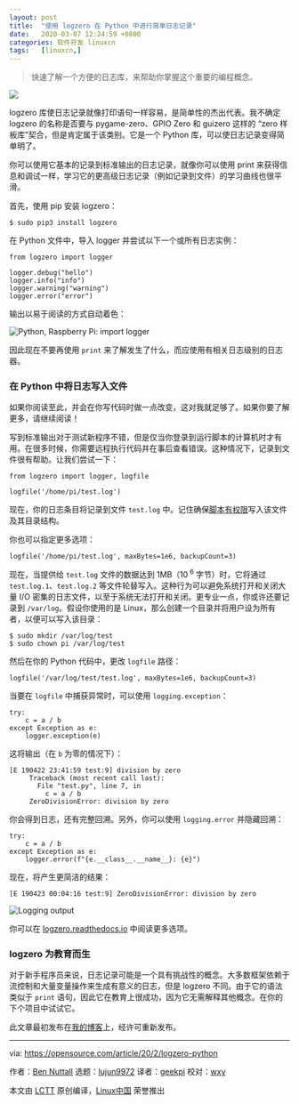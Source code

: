 ```yaml
---
layout: post
title:	"使用 logzero 在 Python 中进行简单日志记录"
date:	2020-03-07 12:24:59 +0800 
categories:	软件开发 linuxcn 
tags:	[linuxcn,]
---
```




> 
> 快速了解一个方便的日志库，来帮助你掌握这个重要的编程概念。
> 
> 
> 


![](/Asserts/Images//attachment/album/202003/07/122445v743hy7ajdyrrda1.jpg)


logzero 库使日志记录就像打印语句一样容易，是简单性的杰出代表。我不确定 logzero 的名称是否要与 pygame-zero、GPIO Zero 和 guizero 这样的 “zero 样板库”契合，但是肯定属于该类别。它是一个 Python 库，可以使日志记录变得简单明了。


你可以使用它基本的记录到标准输出的日志记录，就像你可以使用 print 来获得信息和调试一样，学习它的更高级日志记录（例如记录到文件）的学习曲线也很平滑。


首先，使用 pip 安装 logzero：



```
$ sudo pip3 install logzero
```

在 Python 文件中，导入 logger 并尝试以下一个或所有日志实例：



```
from logzero import logger

logger.debug("hello")
logger.info("info")
logger.warning("warning")
logger.error("error")
```

输出以易于阅读的方式自动着色：


![Python, Raspberry Pi: import logger](/Asserts/Images//attachment/album/202003/07/122501cc71omhll74kmk14.png "Python, Raspberry Pi: import logger")


因此现在不要再使用 `print` 来了解发生了什么，而应使用有相关日志级别的日志器。


### 在 Python 中将日志写入文件


如果你阅读至此，并会在你写代码时做一点改变，这对我就足够了。如果你要了解更多，请继续阅读！


写到标准输出对于测试新程序不错，但是仅当你登录到运行脚本的计算机时才有用。在很多时候，你需要远程执行代码并在事后查看错误。这种情况下，记录到文件很有帮助。让我们尝试一下：



```
from logzero import logger, logfile

logfile('/home/pi/test.log')
```

现在，你的日志条目将记录到文件 `test.log` 中。记住确保[脚本有权限](https://opensource.com/article/19/6/understanding-linux-permissions)写入该文件及其目录结构。


你也可以指定更多选项：



```
logfile('/home/pi/test.log', maxBytes=1e6, backupCount=3)
```

现在，当提供给 `test.log` 文件的数据达到 1MB（10<sup> 6</sup> 字节）时，它将通过 `test.log.1`、`test.log.2` 等文件轮替写入。这种行为可以避免系统打开和关闭大量 I/O 密集的日志文件，以至于系统无法打开和关闭。更专业一点，你或许还要记录到 `/var/log`。假设你使用的是 Linux，那么创建一个目录并将用户设为所有者，以便可以写入该目录：



```
$ sudo mkdir /var/log/test
$ sudo chown pi /var/log/test
```

然后在你的 Python 代码中，更改 `logfile` 路径：



```
logfile('/var/log/test/test.log', maxBytes=1e6, backupCount=3)
```

当要在 `logfile` 中捕获异常时，可以使用 `logging.exception`：



```
try:
    c = a / b
except Exception as e:
    logger.exception(e)
```

这将输出（在 `b` 为零的情况下）：



```
[E 190422 23:41:59 test:9] division by zero
     Traceback (most recent call last):
       File "test.py", line 7, in
         c = a / b
     ZeroDivisionError: division by zero
```

你会得到日志，还有完整回溯。另外，你可以使用 `logging.error` 并隐藏回溯：



```
try:
    c = a / b
except Exception as e:
    logger.error(f"{e.__class__.__name__}: {e}")
```

现在，将产生更简洁的结果：



```
[E 190423 00:04:16 test:9] ZeroDivisionError: division by zero
```

![Logging output](/Asserts/Images//attachment/album/202003/07/122520irsp3rnh6nurksh0.png "Logging output")


你可以在 [logzero.readthedocs.io](https://logzero.readthedocs.io/en/latest/) 中阅读更多选项。


### logzero 为教育而生


对于新手程序员来说，日志记录可能是一个具有挑战性的概念。大多数框架依赖于流控制和大量变量操作来生成有意义的日志，但是 logzero 不同。由于它的语法类似于 `print` 语句，因此它在教育上很成功，因为它无需解释其他概念。在你的下个项目中试试它。


此文章最初发布在[我的博客](https://tooling.bennuttall.com/logzero/)上，经许可重新发布。




---


via: <https://opensource.com/article/20/2/logzero-python>


作者：[Ben Nuttall](https://opensource.com/users/bennuttall) 选题：[lujun9972](https://github.com/lujun9972) 译者：[geekpi](https://github.com/geekpi) 校对：[wxy](https://github.com/wxy)


本文由 [LCTT](https://github.com/LCTT/TranslateProject) 原创编译，[Linux中国](https://linux.cn/) 荣誉推出
